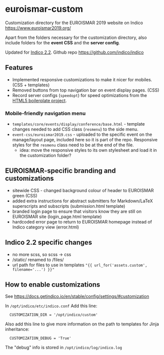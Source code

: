 
# euroismar-custom
Customization directory for the EUROISMAR 2019 website on Indico 
https://www.euroismar2019.org/

Apart from the folders necessary for the customization directory, also include folders for the **event CSS** and the **server config**.

Updated for [Indico 2.2](https://getindico.io/). Github repo https://github.com/indico/indico


## Features
* Implemented responsive customizations to make it nicer for mobiles. (CSS + templates)
* Removed buttons from top navigation bar on event display pages. (CSS)
* Record server configs (`speedopt`) for speed optimizations from the [HTML5 boilerplate project](https://github.com/h5bp/server-configs-nginx/).

### Mobile-friendly navigation menu
* `templates/core/events/display/conference/base.html` - template changes needed to add CSS class (`resmenu`) to the side menu.
* `event-css/euroismar2019.css` - uploaded to the specific event on the manage/layout page, included here so it is part of the repo. Responsive styles for the `resmenu` class need to be at the end of the file.
  * idea: move the responsive styles to its own stylesheet and load it in the customization folder?

## EUROISMAR-specific branding and customizations
* sitewide CSS - changed background colour of header to EUROISMAR green (CSS)
* added extra instructions for abstract submitters for Markdown/LaTeX superscripts and subscripts (submission.html template)
* branded login page to ensure that visitors know they are still on EUROISMAR site (login_page.html template)
* hardcoded error page to return to EUROISMAR homepage instead of Indico category view (error.html)

## Indico 2.2 specific changes
* no more scss, so scss -> css
* /static/ renamed to /files/
* url path for files to use in templates `"{{ url_for('assets.custom', filename='...') }}"`
 
## How to enable customizations
See https://docs.getindico.io/en/stable/config/settings/#customization

In `/opt/indico/etc/indico.conf`
Add this line:
```
  CUSTOMIZATION_DIR = '/opt/indico/custom'
```

Also add this line to give more information on the path to templates for Jinja inheritance:
```
  CUSTOMIZATION_DEBUG = 'True'
```
The "debug" info is stored in `/opt/indico/log/indico.log`

